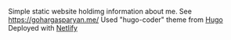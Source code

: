 Simple static website holdimg information about me. See https://gohargasparyan.me/
Used "hugo-coder" theme from [Hugo](https://gohugo.io/)
Deployed with [Netlify](https://www.netlify.com/)
